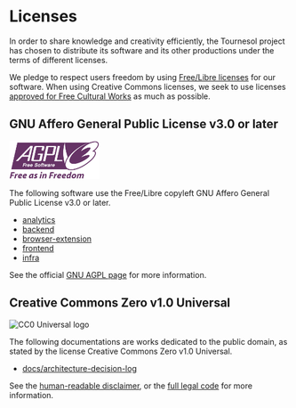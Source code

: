 # Licenses

In order to share knowledge and creativity efficiently, the Tournesol project
has chosen to distribute its software and its other productions under the
terms of different licenses.

We pledge to respect users freedom by using
[Free/Libre licenses][gnu-freesoftware] for our software. When using Creative
Commons licenses, we seek to use licenses
[approved for Free Cultural Works][cc-freeculturalworks] as much as possible.

## GNU Affero General Public License v3.0 or later

![GNU AGPL v3.0 logo](./docs/logos/agplv3-with-text-162x68.png)

The following software use the Free/Libre copyleft GNU Affero General Public
License v3.0 or later.

- [analytics](./analytics/LICENSE)
- [backend](./backend/LICENSE)
- [browser-extension](./browser-extension/LICENSE)
- [frontend](./frontend/LICENSE)
- [infra](./infra/LICENSE)

See the official [GNU AGPL page][gnu-agpl-3.0] for more information.

## Creative Commons Zero v1.0 Universal

![CC0 Universal logo](https://mirrors.creativecommons.org/presskit/buttons/80x15/png/cc-zero.png)

The following documentations are works dedicated to the public domain, as
stated by the license Creative Commons Zero v1.0 Universal. 

- [docs/architecture-decision-log](./docs/architecture-decision-log/LICENSE.md)


See the [human-readable disclaimer][cc0-1.0-disclaimer], or the
[full legal code][cc0-1.0-full-legalcode] for more information.

[gnu-agpl-3.0]: https://www.gnu.org/licenses/agpl-3.0.en.html
[gnu-freesoftware]: https://www.gnu.org/philosophy/free-sw.en.html

[cc0-1.0-disclaimer]: https://creativecommons.org/publicdomain/zero/1.0/
[cc0-1.0-full-legalcode]: https://creativecommons.org/publicdomain/zero/1.0/legalcode

[cc-freeculturalworks]: https://creativecommons.org/share-your-work/public-domain/freeworks/
